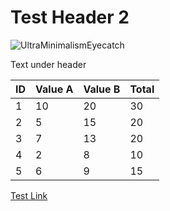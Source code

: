 # Test Header 2

![UltraMinimalismEyecatch](https://github.com/user-attachments/assets/14cd9437-65ac-4a3a-8f06-198213285d1a)

Text under header

| ID | Value A | Value B | Total |
|----|---------|---------|-------|
| 1  | 10      | 20      | 30    |
| 2  | 5       | 15      | 20    |
| 3  | 7       | 13      | 20    |
| 4  | 2       | 8       | 10    |
| 5  | 6       | 9       | 15    |

[Test Link](https://7411project.org)
